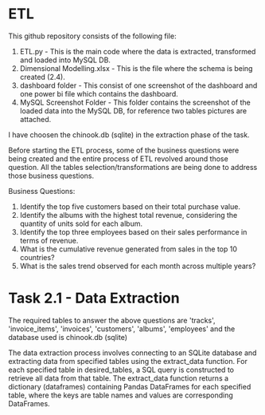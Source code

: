 # ETL

This github repository consists of the following file:
1. ETL.py - This is the main code where the data is extracted, transformed and loaded into MySQL DB.
2. Dimensional Modelling.xlsx - This is the file where the schema is being created (2.4).
3. dashboard folder - This consist of one screenshot of the dashboard and one power bi file which contains the dashboard.
4. MySQL Screenshot Folder - This folder contains the screenshot of the loaded data into the MySQL DB, for reference two tables pictures are attached.

I have choosen the chinook.db (sqlite) in the extraction phase of the task.

Before starting the ETL process, some of the business questions were being created and the entire process of ETL revolved around those question.
All the tables selection/transformations are being done to address those business questions.

Business Questions:
1. Identify the top five customers based on their total purchase value.
2. Identify the albums with the highest total revenue, considering the quantity of units sold for each album.
3. Identify the top three employees based on their sales performance in terms of revenue.
4. What is the cumulative revenue generated from sales in the top 10 countries?
5. What is the sales trend observed for each month across multiple years?

# Task 2.1 - Data Extraction

The required tables to answer the above questions are 'tracks', 'invoice_items', 'invoices', 'customers', 'albums', 'employees' and the database used is chinook.db (sqlite)

The data extraction process involves connecting to an SQLite database and extracting data from specified tables using the extract_data function. For each specified table in desired_tables, a SQL query is constructed to retrieve all data from that table. The extract_data function returns a dictionary (dataframes) containing Pandas DataFrames for each specified table, where the keys are table names and values are corresponding DataFrames.



   
